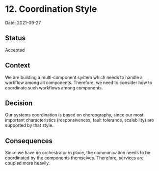 # 12. Coordination Style

Date: 2021-09-27

## Status

Accepted

## Context

We are building a multi-component system which needs to handle a workflow among all components. Therefore, we need to consider how to coordinate such workflows among components.

## Decision

Our systems coordination is based on choreography, since our most important characteristics (responsiveness, fault tolerance, scalability) are supported by that style.


## Consequences

Since we have no orchestrator in place, the communication needs to be coordinated by the components themselves. Therefore, services are coupled more heavily.